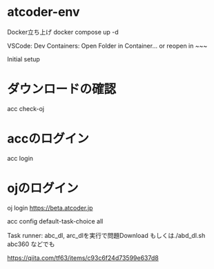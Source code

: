 # atcoder-env
Docker立ち上げ
docker compose up -d

VSCode:
Dev Containers: Open Folder in Container...
or reopen in ~~~ 

Initial setup
# ダウンロードの確認
acc check-oj
# accのログイン
acc login
# ojのログイン
oj login https://beta.atcoder.jp

acc config default-task-choice all

Task runner:
abc_dl, arc_dlを実行で問題Download
もしくは./abd_dl.sh abc360
などでも

https://qiita.com/tf63/items/c93c6f24d73599e637d8